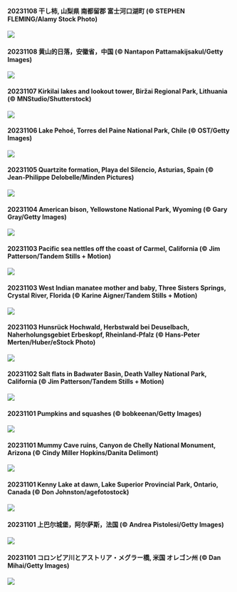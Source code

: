 #### 20231108 干し柿, 山梨県 南都留郡 富士河口湖町 (© STEPHEN FLEMING/Alamy Stock Photo)

![](20231108_Lidong_1920x1080.jpg)

#### 20231108 黄山的日落，安徽省，中国 (© Nantapon Pattamakijsakul/Getty Images)

![](20231108_LiDong_1920x1080.jpg)

#### 20231107 Kirkilai lakes and lookout tower, Biržai Regional Park, Lithuania (© MNStudio/Shutterstock)

![](20231107_KirkilaiTower_1920x1080.jpg)

#### 20231106 Lake Pehoé, Torres del Paine National Park, Chile (© OST/Getty Images)

![](20231106_LagoPehoe_1920x1080.jpg)

#### 20231105 Quartzite formation, Playa del Silencio, Asturias, Spain (© Jean-Philippe Delobelle/Minden Pictures)

![](20231105_SilencioSpain_1920x1080.jpg)

#### 20231104 American bison, Yellowstone National Park, Wyoming (© Gary Gray/Getty Images)

![](20231104_BisonSnow_1920x1080.jpg)

#### 20231103 Pacific sea nettles off the coast of Carmel, California (© Jim Patterson/Tandem Stills + Motion)

![](20231103_SeaNettles_1920x1080.jpg)

#### 20231103 West Indian manatee mother and baby, Three Sisters Springs, Crystal River, Florida (© Karine Aigner/Tandem Stills + Motion)

![](20231103_ManateeMama_1920x1080.jpg)

#### 20231103 Hunsrück Hochwald, Herbstwald bei Deuselbach, Naherholungsgebiet Erbeskopf, Rheinland-Pfalz (© Hans-Peter Merten/Huber/eStock Photo)

![](20231103_HunsrueckHochwald_1920x1080.jpg)

#### 20231102 Salt flats in Badwater Basin, Death Valley National Park, California (© Jim Patterson/Tandem Stills + Motion)

![](20231102_DeathValleySalt_1920x1080.jpg)

#### 20231101 Pumpkins and squashes (© bobkeenan/Getty Images)

![](20231101_PumpkinsSquash_1920x1080.jpg)

#### 20231101 Mummy Cave ruins, Canyon de Chelly National Monument, Arizona (© Cindy Miller Hopkins/Danita Delimont)

![](20231101_MummyCaveRuins_1920x1080.jpg)

#### 20231101 Kenny Lake at dawn, Lake Superior Provincial Park, Ontario, Canada (© Don Johnston/agefotostock)

![](20231101_KennyLake_1920x1080.jpg)

#### 20231101 上巴尔城堡，阿尔萨斯，法国 (© Andrea Pistolesi/Getty Images)

![](20231101_HautBarr_1920x1080.jpg)

#### 20231101 コロンビア川とアストリア・メグラー橋, 米国 オレゴン州 (© Dan Mihai/Getty Images)

![](20231101_AstoriaBridge_1920x1080.jpg)


